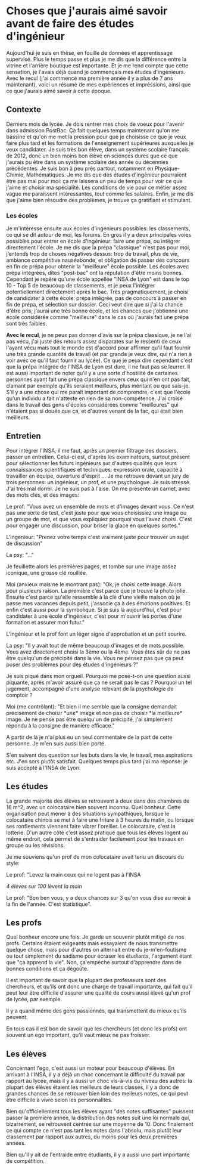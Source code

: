 
# Choses que j'aurais aimé savoir avant de faire des études d'ingénieur

Aujourd'hui je suis en thèse, en fouille de données et apprentissage supervisé. Plus le temps passe et plus je me dis que la différence entre la vitrine et l'arrière boutique est importante. 
Et je me rend compte que cette sensation, je l'avais déjà quand je commençais mes études d'ingénieurs. Avec le recul (j'ai commencé ma première année il y a plus de 7 ans maintenant), voici un résumé de mes expériences et impréssions, ainsi que ce que j'aurais aimé savoir à cette époque. 

## Contexte
Derniers mois de lycée. Je dois rentrer mes choix de voeux pour l'avenir dans admission PostBac. Ça fait quelques temps maintenant qu'on me bassine et qu'on me met la pression pour que je choisisse ce que je veux faire plus tard et les formations de l'enseignement supérieures auxquelles je veux candidater. 
Je suis très bon élève, dans un système scolaire français de 2012, donc un bien moins bon élève en sciences dures que ce que j'aurais pu être dans un système scolaire des année ou décennies précédentes. Je suis bon à peu près partout, notamment en Physique-Chimie, Mathématiques. Je me dis que des études d'ingénieur pourraient être pas mal pour moi: ça me laissera un peu de temps pour voir ce que j'aime et choisir ma spécialité. Les conditions de vie pour ce métier assez vague me paraissent intéressantes, tout comme les salaires. Enfin, je me dis que j'aime bien résoudre des problèmes, je trouve ça gratifiant et stimulant. 

### Les écoles
Je m'intéresse ensuite aux écoles d'ingénieurs possibles: les classements, ce qui se dit autour de moi, les forums. En gros il y a deux principales voies possibles pour entrer en école d'ingénieur: faire une prépa, ou intégrer directement l'école. Je me dis que la prépa "classique" n'est pas pour moi, j’entends trop de choses négatives dessus: trop de travail, plus de vie, ambiance compétitive nauséabonde, et obligation de passer des concours en fin de prépa pour obtenir la "meilleure" école possible. Les écoles avec prépa intégrées, dites "post-bac" ont la réputation d'être moins bonnes.  Cependant je repère qu'une école appellée "INSA de Lyon" est dans le top 10 - Top 5 de beaucoup de classements, et je peux l'intégrer potentiellement directement après le bac. Très pragmatiquement, je choisi de candidater à cette école: prépa intégrée, pas de concours à passer en fin de prépa, et sélection sur dossier. Ceci veut dire que si j'ai la chance d'être pris, j'aurai une très bonne école, et les chances que j'obtienne une école considérée comme "meilleure" dans le cas où j'aurais fait une prépa sont très faibles.

**Avec le recul**, je ne peux pas donner d'avis sur la prépa classique, je ne l'ai pas vécu, j'ai juste des retours assez disparates sur le ressenti de ceux l'ayant vécu mais tout le monde est d'accord pour affirmer qu'il faut fournir une très grande quantité de travail (et par grande je veux dire, qui n'a rien à voir avec ce qu'il faut fournir au lycée). Ce que je peux dire cependant c'est que la prépa intégrée de l'INSA de Lyon est dure, il ne faut pas se leurrer. Il est aussi important de noter qu'il y a une sorte d'hostilité de certaines personnes ayant fait une prépa classique envers ceux qui n'en ont pas fait, clamant par exemple qu'ils seraient meilleurs, plus méritant ou que sais-je. S'il y a une chose qui me paraît important de comprendre, c'est que l'école qu'un individu a fait n'atteste en rien de sa non-compétence. J'ai croisé dans le travail des gens d'écoles considérées comme "meilleures" qui n'étaient pas si doués que ça, et d'autres venant de la fac, qui était bien meilleurs.  

## Entretien
Pour intégrer l'INSA, il me faut, après un premier filtrage des dossiers, passer un entretien. Celui-ci est, d'après les examinateurs, surtout présent pour sélectionner les futurs ingénieurs sur d'autres qualités que leurs connaissances scientifiques et techniques: expression orale, capacité à travailler en équipe, ouverture d'esprit ...
Je me retrouve devant un jury de trois personnes: un ingénieur, un prof, et une psychologue. Je suis stressé. J'ai très mal dormi. Je ne suis pas à l'aise. On me présente un carnet, avec des mots clés, et des images:

Le prof: "Vous avez un ensemble de mots et d'images devant vous. Ce n'est pas une sorte de test, c'est juste pour que vous choisissiez une image ou un groupe de mot, et que vous expliquiez pourquoi vous l'avez choisi. C'est pour engager une discussion, pour briser la glace en quelques sortes."

L'ingenieur: "Prenez votre temps c'est vraiment juste pour trouver un sujet de discussion"

La psy: "..."

Je feuillette alors les premières pages, et tombe sur une image assez iconique, une grosse clé rouillée.

Moi (anxieux mais ne le montrant pas): "Ok, je choisi cette image. Alors pour plusieurs raison. La première c'est parce que je trouve la photo jolie. Ensuite c'est parce qu'elle ressemble à la clé d'une vieille maison où je passe mes vacances depuis petit, j'associe ça à des émotions positives. Et enfin c'est aussi pour la symbolique. Si je suis là aujourd'hui, c'est pour candidater à une école d'ingénieur, c'est pour m'ouvrir les portes d'une formation et assurer mon futur."

L'ingénieur et le prof font un léger signe d'approbation et un petit sourire. 

La psy: "Il y avait tout de même beaucoup d'images et de mots possible. Vous avez directement choisi la 3ème ou la 4ème. Vous êtes sûr de ne pas être quelqu'un de précipité dans la vie. Vous ne pensez pas que ça peut poser des problèmes pour des études d'ingénieurs ?"

Je suis piqué dans mon orgueil. Pourquoi me pose-t-on une question aussi piquante, après m'avoir assuré que ça ne serait pas le cas ? Pourquoi un tel jugement, accompagné d'une analyse relevant de la psychologie de comptoir ?

Moi (me contrôlant): "Et bien il me semble que la consigne demandait précisément de choisir \*une\* image et non pas de choisir \*la meilleure\* image. Je ne pense pas être quelqu'un de précipité, j'ai simplement répondu à la consigne de manière efficace."

A partir de là je n'ai plus eu un seul commentaire de la part de cette personne. Je m'en suis aussi bien porté.

S'en suivent des question sur les buts dans la vie, le travail, mes aspirations etc. J'en sors plutôt satisfait. Quelques temps plus tard j'ai ma réponse: je suis accepté à l'INSA de Lyon.


## Les études 

La grande majorité des élèves se retrouvent à deux dans des chambres de 16 m^2, avec un colocataire bien souvent inconnu. Quel bonheur. Cette organisation peut mener à des situations sympathiques, lorsque le colocataire chinois se met à faire une friture à 3 heures du matin, ou lorsque ses ronflements viennent faire vibrer l'oreiller. Le colocataire, c'est la lotterie. D'un autre côté c'est assez pratique que tous les élèves logent au même endroit, cela permet de s'entraider facilement pour les travaux en groupe ou les révisions.

Je me souviens qu'un prof de mon colocataire avait tenu un discours du style:

Le prof: "Levez la main ceux qui ne logent pas à l'INSA

*4 élèves sur 100 lèvent la main*

Le prof: "Bon ben vous, y a deux chances sur 3 qu'on vous dise au revoir à la fin de l'année. C'est statistique".


## Les profs 

Quel bonheur encore une fois. Je garde un souvenir plutôt mitigé de nos profs. Certains étaient exigeants mais essayaient de nous transmettre quelque chose, mais pour d'autres on alternait entre du je-m'en-foutisme ou tout simplement du sadisme pour écraser les étudiants, l'argument étant que "ça apprend la vie". Non, ça empèche surtout d'apprendre dans de bonnes conditions et ça dégoûte. 

Il est important de savoir que la plupart des professeurs sont des chercheurs, et qu'ils ont donc une charge de travail importante, qui fait qu'il peut leur être difficile d'assurer une qualité de cours aussi élevé qu'un prof de lycée, par exemple.

Il y a quand même des gens passionnés, qui transmettent du mieux qu'ils peuvent.

En tous cas il est bon de savoir que les chercheurs (et donc les profs) ont souvent un ego important, qu'il vaut mieux ne pas froisser.

## Les élèves
Concernant l'ego, c'est aussi un moteur pour beaucoup d'élèves. En arrivant à l'INSA, il y a déjà un choc concernant la difficulté du travail par rapport au lycée, mais il y a aussi un choc vis-à-vis du niveau des autres: la plupart des élèves étaient les meilleurs de leurs classes, il y a donc de grandes chances de se retrouver bien loin des meileurs notes, ce qui peut être difficile à vivre selon les personnalités. 

Bien qu'officiellement tous les élèves ayant "des notes suffisantes" puissent passer la première année, la distribution des notes suit une loi normale qui, bizarrement, se retrouvent centrée sur une moyenne de 10. Donc finalement ce qui compte ce n'est pas tant les notes dans l'absolu, mais plutôt leur classement par rapport aux autres, du moins pour les deux premières années. 

Bien qu'il y ait de l'entraide entre étudiants, il y a aussi une part importante de compétition. 



